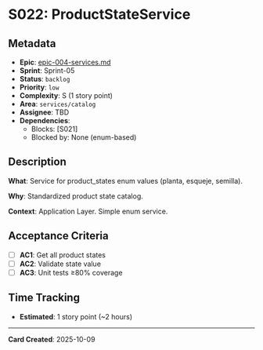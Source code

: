 # S022: ProductStateService

## Metadata

- **Epic**: [epic-004-services.md](../../02_epics/epic-004-services.md)
- **Sprint**: Sprint-05
- **Status**: `backlog`
- **Priority**: `low`
- **Complexity**: S (1 story point)
- **Area**: `services/catalog`
- **Assignee**: TBD
- **Dependencies**:
    - Blocks: [S021]
    - Blocked by: None (enum-based)

## Description

**What**: Service for product_states enum values (planta, esqueje, semilla).

**Why**: Standardized product state catalog.

**Context**: Application Layer. Simple enum service.

## Acceptance Criteria

- [ ] **AC1**: Get all product states
- [ ] **AC2**: Validate state value
- [ ] **AC3**: Unit tests ≥80% coverage

## Time Tracking

- **Estimated**: 1 story point (~2 hours)

---
**Card Created**: 2025-10-09
